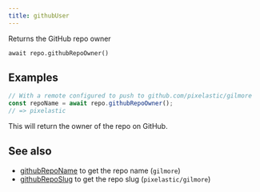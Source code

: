 ```yaml
---
title: githubUser
---
```


<div class="lead">Returns the GitHub repo owner</div>

`await repo.githubRepoOwner()`

## Examples

```javascript
// With a remote configured to push to github.com/pixelastic/gilmore
const repoName = await repo.githubRepoOwner();
// => pixelastic
```

This will return the owner of the repo on GitHub.

## See also

- [githubRepoName](/githubRepoName/) to get the repo name (`gilmore`)
- [githubRepoSlug](/githubRepoSlug/) to get the repo slug (`pixelastic/gilmore`)


